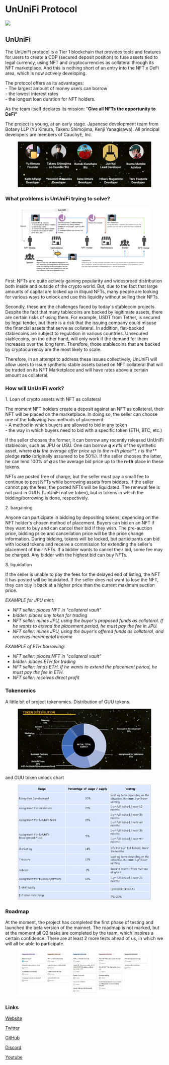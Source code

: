 # UnUniFi Protocol

![](https://img1.teletype.in/files/09/df/09df3f2f-135d-4387-857b-952388fafae2.png)

## UnUniFi

The UnUniFi protocol is a Tier 1 blockchain that provides tools and features for users to create a CDP (secured deposit position) to fuse assets tied to legal currency, using NFT and cryptocurrencies as collateral through its NFT marketplace. And this is nothing short of an entry into the NFT x DeFi area, which is now actively developing.

The protocol offers as its advantages:\
\- The largest amount of money users can borrow\
\- the lowest interest rates\
\- the longest loan duration for NFT holders.

As the team itself declares its mission: "**Give all NFTs the opportunity to DeFi"**

The project is young, at an early stage. Japanese development team from Botany LLP (Yu Kimura, Takeru Shimojima, Kenji Yanagisawa). All principal developers are members of CauchyE, Inc.

<figure><img src="../.gitbook/assets/image (47).png" alt=""><figcaption></figcaption></figure>

### **What problems is UnUniFi trying to solve?** <a href="#nmr8" id="nmr8"></a>

<figure><img src="../.gitbook/assets/image (17) (2).png" alt=""><figcaption></figcaption></figure>

First: NFTs are quite actively gaining popularity and widespread distribution both inside and outside of the crypto world. But, due to the fact that large amounts of capital are locked up in illiquid NFTs, many people are looking for various ways to unlock and use this liquidity without selling their NFTs.

Secondly, these are the challenges faced by today's stablecoin projects. Despite the fact that many tablecoins are backed by legitimate assets, there are certain risks of using them. For example, USDT from Tether, is secured by legal tender, but there is a risk that the issuing company could misuse the financial assets that serve as collateral. In addition, fiat-backed stablecoins are subject to regulation in various countries. Unsecured stablecoins, on the other hand, will only work if the demand for them increases over the long term. Therefore, those stablecoins that are backed by cryptocurrency are the most likely to scale.

Therefore, in an attempt to address these issues collectively, UnUniFi will allow users to issue synthetic stable assets based on NFT collateral that will be traded on its NFT Marketplace and will have rates above a certain amount as collateral.

### **How will UnUniFi work?** <a href="#6psu" id="6psu"></a>

1\. Loan of crypto assets with NFT as collateral

The moment NFT holders create a deposit against an NFT as collateral, their NFT will be placed on the marketplace. In doing so, the seller can choose one of the following two methods of placement:\
\- A method in which buyers are allowed to bid in any token\
\- the way in which buyers need to bid with a specific token (ETH, BTC, etc.)

If the seller chooses the former, it can borrow any recently released UnUniFi stablecoin, such as JPU or USU. One can borrow _**q × r%**_ of the synthetic asset, where _**q is** the average offer price up to the n-th place\*\*, r is the\*\*_ pledge _**ratio**_ (originally assumed to be 50%). If the seller chooses the latter, he can lend 100% of _**q**_ as the average bid price up to the **n-th** place in these tokens.

NFTs are posted free of charge, but the seller must pay a small fee to continue to post NFTs while borrowing assets from bidders. If the seller cannot pay the fees, the posted NFTs will be liquidated. The renewal fee is not paid in GUUs (UnUniFi native token), but in tokens in which the bidding/borrowing is done, respectively.

2\. bargaining

Anyone can participate in bidding by depositing tokens, depending on the NFT holder's chosen method of placement. Buyers can bid on an NFT if they want to buy and can cancel their bid if they wish. The pre-auction price, bidding price and cancellation price will be the price change information. During bidding, tokens will be locked, but participants can bid with locked tokens and receive a commission for extending the seller's placement of their NFTs. If a bidder wants to cancel their bid, some fee may be charged. Any bidder with the highest bid can buy NFTs.

3\. liquidation

If the seller is unable to pay the fees for the delayed end of listing, the NFT it has posted will be liquidated. If the seller does not want to lose the NFT, they can buy it back at a higher price than the current maximum auction price.

_EXAMPLE for JPU mint:_

* _NFT seller: places NFT in "collateral vault"_
* _bidder: places any token for trading_
* _NFT seller: mines JPU, using the buyer's proposed funds as collateral. If he wants to extend the placement period, he must pay the fee in JPU._
* _NFT seller: mines JPU, using the buyer's offered funds as collateral, and receives incremental income_

_EXAMPLE of ETH borrowing:_

* _NFT seller: places NFT in "collateral vault"_
* _bidder: places ETH for trading_
* _NFT seller: lends ETH. If he wants to extend the placement period, he must pay the fee in ETH._
* _NFT seller: receives direct profit_

### **Tokenomics** <a href="#s2o3" id="s2o3"></a>

A little bit of project tokenomics. Distribution of GUU tokens.

<figure><img src="../.gitbook/assets/image (62).png" alt=""><figcaption></figcaption></figure>

and GUU token unlock chart

<figure><img src="../.gitbook/assets/image (4).png" alt=""><figcaption></figcaption></figure>

### Roadmap <a href="#mcbw" id="mcbw"></a>

At the moment, the project has completed the first phase of testing and launched the beta version of the mainnet. The roadmap is not marked, but at the moment all Q2 tasks are completed by the team, which inspires a certain confidence. There are at least 2 more tests ahead of us, in which we will all be able to participate.

<figure><img src="../.gitbook/assets/image (8).png" alt=""><figcaption></figcaption></figure>

### **Links** <a href="#fsrg" id="fsrg"></a>

[Website](https://ununifi.io/)

[Twitter](https://mobile.twitter.com/ununifi)

[GitHub](https://github.com/UnUniFi)

[Discord](https://discord.gg/82uAU3jW)

[Youtube](https://www.youtube.com/c/UnUniFi)
